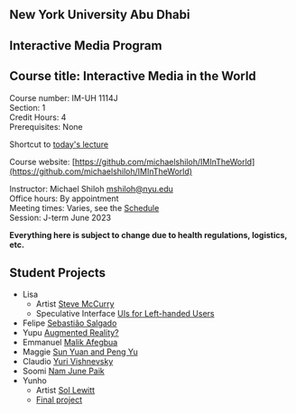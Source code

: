 ## New York University Abu Dhabi    
## Interactive Media Program    
## Course title: Interactive Media in the World
Course number: IM-UH 1114J  
Section: 1    
Credit Hours: 4         
Prerequisites: None       

Shortcut to [today's lecture](lectureNotes.md/#todays-lecture)  

Course website: [https://github.com/michaelshiloh/IMInTheWorld](https://github.com/michaelshiloh/IMInTheWorld)      

Instructor: Michael Shiloh mshiloh@nyu.edu    
Office hours: By appointment  
Meeting times: Varies, see the [Schedule](schedule.md)  
Session: J-term June 2023  

**Everything here is subject to change due to health regulations, logistics, etc.**

## Student Projects

- Lisa
  - Artist [Steve
    McCurry](https://nyu0-my.sharepoint.com/:p:/g/personal/ys5171_nyu_edu/Eb4RLCj0kGVMkTloPeoy7dcBlzJxjTzMg8RWui89A9mSuA?e=qNFWFM)
  - Speculative Interface [UIs for Left-handed
    Users](https://nyu0-my.sharepoint.com/:p:/g/personal/ys5171_nyu_edu/EZzY9Flk9gBHo0LrvsK4CRsBru56aKz0IzSdxR-KDPHP_g?e=mtKKZG)
- Felipe [Sebastião Salgado](https://www.canva.com/design/DAFlQpLHLFU/bxt482U6cICAJsXec_yvMQ/edit?utm_content=DAFlQpLHLFU&utm_campaign=designshare&utm_medium=link2&utm_source=sharebutton)
- Yupu
  [Augmented Reality?](https://www.canva.com/design/DAFlJ1pLhAI/9qsjCD-NSf5-lsA8zvZoFQ/edit?utm_content=DAFlJ1pLhAI&utm_campaign=designshare&utm_medium=link2&utm_source=sharebutton)
- Emmanuel [Malik Afegbua](studentProjects/IM_Presentation_Emmanuel.pptx)
- Maggie [Sun Yuan and Peng Yu](studentProjects/MaggieLi_SunYuanandPengYu.pptx)
- Claudio [Yuri
 Vishnevsky](https://docs.google.com/presentation/d/1irQ6QLfE5Xie-Z8EVAMAWGLh92UXyODt_oHjaCBNll0/edit#slide=id.p)
- Soomi [Nam June Paik](https://docs.google.com/presentation/d/1DSTFNzgLWF7KJa1HpUS6oafpZIjLZvEU/edit#slide=id.p1)
- Yunho
  - Artist [Sol Lewitt](https://docs.google.com/presentation/d/1ZWNAQNP5nqHjtc_TTo0STbRDum7LC2djrMNyYhH0EqA/edit?usp=sharing)
  - [Final
    project](https://www.canva.com/design/DAFlr8sQXEE/Ng5kn2SZ9nPIyEz5HvQkuQ/edit?utm_content=DAFlr8sQXEE&utm_campaign=designshare&utm_medium=link2&utm_source=sharebutton)
